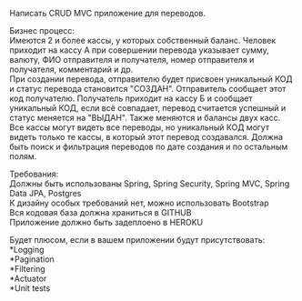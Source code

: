Написать CRUD MVC приложение для переводов.

Бизнес процесс:
<br/>
Имеются 2 и более кассы, у которых собственный баланс.
Человек приходит на кассу А при совершении перевода указывает сумму, валюту, ФИО отправителя и получателя, номер отправителя и получателя, комментарий и др.<br/>
При создании перевода, отправителю будет присвоен уникальный КОД и статус перевода становится "СОЗДАН". Отправитель сообщает этот код получателю.
Получатель приходит на кассу Б и сообщает уникальный КОД, если всё совпадает, перевод считается успешный и статус меняется на "ВЫДАН". Также меняются и балансы двух касс.
Все кассы могут видеть все переводы, но уникальный КОД могут видеть только те кассы, в который этот перевод создавался. Должна быть поиск и фильтрация переводов по дате создания и по остальным полям.

Требования:
<br/>
Должны быть использованы Spring, Spring Security, Spring MVC, Spring Data JPA, Postgres<br/>
К дизайну особых требований нет, можно использовать Bootstrap<br/>
Вся кодовая база должна храниться в GITHUB<br/>
Приложение должно быть задеплоено в HEROKU<br/>

Будет плюсом, если в вашем приложении будут присутствовать:<br/>
*Logging<br/>
*Pagination<br/>
*Filtering<br/>
*Actuator<br/>
*Unit tests<br/>